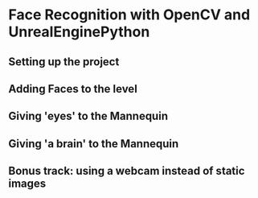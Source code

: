 # Face Recognition with OpenCV and UnrealEnginePython

## Setting up the project

## Adding Faces to the level

## Giving 'eyes' to the Mannequin

## Giving 'a brain' to the Mannequin

## Bonus track: using a webcam instead of static images
